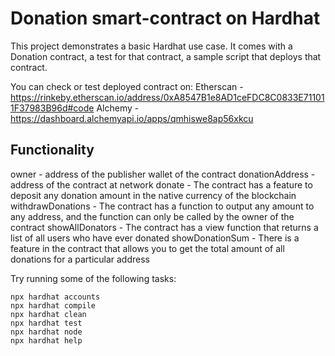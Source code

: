 # Donation smart-contract on Hardhat

This project demonstrates a basic Hardhat use case. It comes with a Donation contract, a test for that contract, a sample script that deploys that contract.

You can check or test deployed contract on:
Etherscan - https://rinkeby.etherscan.io/address/0xA8547B1e8AD1ceFDC8C0833E711011F37983B96d#code
Alchemy - https://dashboard.alchemyapi.io/apps/qmhiswe8ap56xkcu

## Functionality

owner - address of the publisher wallet of the contract
donationAddress - address of the contract at network
donate - The contract has a feature to deposit any donation amount in the native currency of the blockchain
withdrawDonations - The contract has a function to output any amount to any address, and the function can only be called by the owner of the contract
showAllDonators - The contract has a view function that returns a list of all users who have ever donated
showDonationSum - There is a feature in the contract that allows you to get the total amount of all donations for a particular address


Try running some of the following tasks:

```shell
npx hardhat accounts
npx hardhat compile
npx hardhat clean
npx hardhat test
npx hardhat node
npx hardhat help
```
